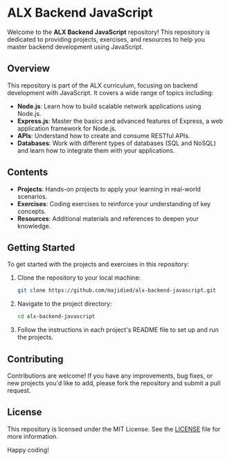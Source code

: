 # ALX Backend JavaScript

Welcome to the **ALX Backend JavaScript** repository! This repository is dedicated to providing projects, exercises, and resources to help you master backend development using JavaScript.

## Overview

This repository is part of the ALX curriculum, focusing on backend development with JavaScript. It covers a wide range of topics including:

- **Node.js**: Learn how to build scalable network applications using Node.js.
- **Express.js**: Master the basics and advanced features of Express, a web application framework for Node.js.
- **APIs**: Understand how to create and consume RESTful APIs.
- **Databases**: Work with different types of databases (SQL and NoSQL) and learn how to integrate them with your applications.

## Contents

- **Projects**: Hands-on projects to apply your learning in real-world scenarios.
- **Exercises**: Coding exercises to reinforce your understanding of key concepts.
- **Resources**: Additional materials and references to deepen your knowledge.

## Getting Started

To get started with the projects and exercises in this repository:

1. Clone the repository to your local machine:
   ```bash
   git clone https://github.com/majidied/alx-backend-javascript.git
   ```
2. Navigate to the project directory:
   ```bash
   cd alx-backend-javascript
   ```
3. Follow the instructions in each project's README file to set up and run the projects.

## Contributing

Contributions are welcome! If you have any improvements, bug fixes, or new projects you'd like to add, please fork the repository and submit a pull request.

## License

This repository is licensed under the MIT License. See the [LICENSE](LICENSE) file for more information.

Happy coding!